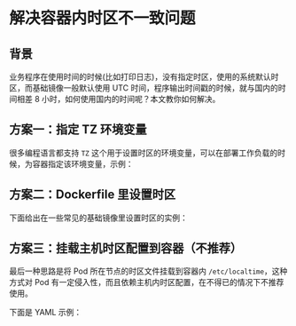 # 解决容器内时区不一致问题

## 背景

业务程序在使用时间的时候(比如打印日志)，没有指定时区，使用的系统默认时区，而基础镜像一般默认使用 UTC 时间，程序输出时间戳的时候，就与国内的时间相差 8 小时，如何使用国内的时间呢？本文教你如何解决。

## 方案一：指定 TZ 环境变量

很多编程语言都支持 `TZ` 这个用于设置时区的环境变量，可以在部署工作负载的时候，为容器指定该环境变量，示例：

<FileBlock showFileNumbers file="containerization/tz-env.yaml" />

## 方案二：Dockerfile 里设置时区

下面给出在一些常见的基础镜像里设置时区的实例：

<Tabs>
  <TabItem value="ubuntu" label="Ubuntu">
    <FileBlock file="containerization/ubuntu-tz.dockerfile" />
  </TabItem>
  <TabItem value="alpine" label="Alpine">
    <FileBlock file="containerization/alpine-tz.dockerfile" />
  </TabItem>
  <TabItem value="centos" label="CentOS">
    <FileBlock file="containerization/centos-tz.dockerfile" />
  </TabItem>
</Tabs>

## 方案三：挂载主机时区配置到容器（不推荐）

最后一种思路是将 Pod 所在节点的时区文件挂载到容器内 `/etc/localtime`，这种方式对 Pod 有一定侵入性，而且依赖主机内时区配置，在不得已的情况下不推荐使用。

下面是 YAML 示例：

<FileBlock showFileNumbers file="containerization/mount-tz.yaml" />
